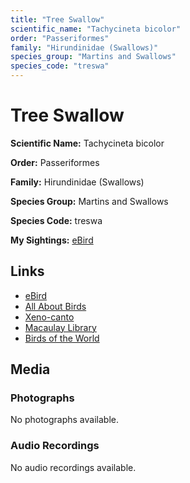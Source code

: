 ```yaml
---
title: "Tree Swallow"
scientific_name: "Tachycineta bicolor"
order: "Passeriformes"
family: "Hirundinidae (Swallows)"
species_group: "Martins and Swallows"
species_code: "treswa"
---
```


# Tree Swallow

**Scientific Name:** Tachycineta bicolor

**Order:** Passeriformes

**Family:** Hirundinidae (Swallows)

**Species Group:** Martins and Swallows

**Species Code:** treswa

**My Sightings:** [eBird](https://ebird.org/lifelist?r=world&time=life&spp=treswa)

## Links
* [eBird](https://ebird.org/species/treswa) 
* [All About Birds](https://www.allaboutbirds.org/guide/treswa) 
* [Xeno-canto](https://www.xeno-canto.org/species/tachycineta-bicolor) 
* [Macaulay Library](https://search.macaulaylibrary.org/catalog?taxonCode=treswa&sort=rating_rank_desc)
* [Birds of the World](https://birdsoftheworld.org/bow/species/treswa)

## Media
### Photographs
No photographs available.

### Audio Recordings
No audio recordings available.
